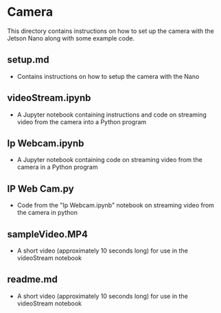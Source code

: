 <h1>Camera</h1>

This directory contains instructions on how to set up the camera with the Jetson Nano along with some example code.

<h2>setup.md</h2>

* Contains instructions on how to setup the camera with the Nano

<h2>videoStream.ipynb</h2>

* A Jupyter notebook containing instructions and code on streaming video from the camera into a Python program

<h2>Ip Webcam.ipynb</h2>

* A Jupyter notebook containing code on streaming video from the camera in a Python program

<h2>IP Web Cam.py</h2>

* Code from the "Ip Webcam.ipynb" notebook on streaming video from the camera in python

<h2>sampleVideo.MP4</h2>

* A short video (approximately 10 seconds long) for use in the videoStream notebook

<h2>readme.md</h2>

* A short video (approximately 10 seconds long) for use in the videoStream notebook

